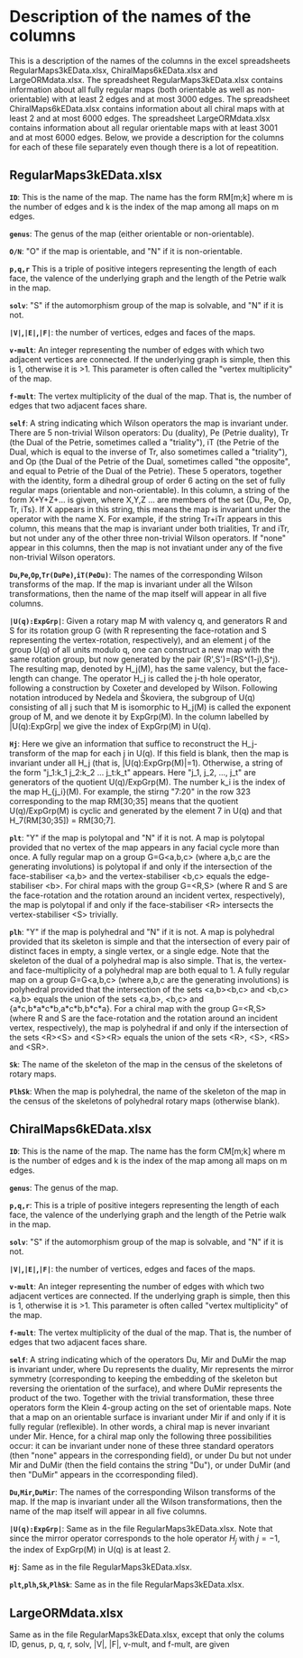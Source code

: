 # Description of the names of the columns

This is a description of the names of the columns in the excel spreadsheets RegularMaps3kEData.xlsx, ChiralMaps6kEData.xlsx and LargeORMdata.xlsx. The spreadsheet RegularMaps3kEData.xlsx contains information about all fully regular maps (both orientable as well as non-orientable) with at least 2 edges and at most 3000 edges. The spreadsheet ChiralMaps6kEData.xlsx contains information about all chiral maps with at least 2 and at most 6000 edges. The spreadsheet LargeORMdata.xlsx contains information about all regular orientable maps with at least 3001 and at most 6000 edges. Below, we provide a description for the columns for each of these file separately even though there is a lot of repeatition.

## RegularMaps3kEData.xlsx

**``ID``**: This is the name of the map. The name has the form RM[m;k] where m is the number of edges and k is the index of the map among all maps on m edges.

**``genus``**: The genus of the map (either orientable or non-orientable).

**``O/N``**: "O" if the map is orientable, and "N" if it is non-orientable.

**``p,q,r``** This is a triple of positive integers representing the length of each face, the valence of the underlying graph and the length of the Petrie walk in the map.

**``solv``**: "S" if the automorphism group of the map is solvable, and "N" if it is not.

**``|V|``,``|E|``,``|F|``**: the number of vertices, edges and faces of the maps.

**``v-mult``**: An integer representing the number of edges with which two adjacent vertices are connected. If the underlying graph is simple, then this is 1, otherwise it is >1. This parameter is often called the "vertex multiplicity" of the map.

**``f-mult``**: The vertex multiplicity of the dual of the map. That is, the number of edges that two adjacent faces share.

**``self``**: A string indicating which Wilson operators the map is invariant under. There are 5 non-trivial Wilson operators: Du (duality), Pe (Petrie duality), Tr (the Dual of the Petrie, sometimes called a "triality"), iT (the Petrie of the Dual, which is equal to the inverse of Tr, also sometimes called a "triality"), and Op (the Dual of the Petrie of the Dual, sometimes called "the opposite", and equal to Petrie of the Dual of the Petrie). These 5 operators, together with the identity, form a dihedral group of order 6 acting on the set of fully regular maps (orientable and non-orientable). In this column, a string of the form X+Y+Z+...
is given, where X,Y,Z ... are members of the set {Du, Pe, Op, Tr, iTs}. If X appears in this string, this means the map is invariant under the operator with the name X. For example, if the string Tr+iTr appears in this column, this means that the map is invariant under both trialities, Tr and iTr, but not under any of the other three non-trivial Wilson operators. If "none" appear in this columns, then the map is not invatiant under any of the five non-trivial Wilson operators.

**``Du``,``Pe``,``Op``,``Tr(DuPe)``,``iT(PeDu)``**: The names of the corresponding Wilson transforms of the map. If the map is invariant under all the Wilson transformations, then the name of the map itself will appear in all five columns.

**``|U(q):ExpGrp|``**: Given a rotary map M with valency q, and generators R and S for its rotation group G (with R representing the face-rotation and S representing the vertex-rotation, respectively), and an element j of the group U(q) of all units modulo q, one can construct a new map with the same rotation group, but now generated by the pair (R',S')=(RS^(1-j),S^j). The resulting map, denoted by H_j(M), has the same valency, but the face-length can change. The operator H_j is called the j-th hole operator, following a construction by Coxeter and developed by Wilson. Following notation introduced by Nedela and Škoviera, the subgroup of U(q) consisting of all j such that M is isomorphic to H_j(M) is called the exponent group of M, and we denote it by ExpGrp(M). In the column labelled by |U(q):ExpGrp| we give the index of ExpGrp(M) in U(q).

**``Hj``**: Here we give an information that suffice to reconstruct the H_j-transform of the map for each j in U(q). If this field is blank, then the map is invariant under all H_j (that is, |U(q):ExpGrp(M)|=1). Otherwise, a string of the form "j_1:k_1 j_2:k_2 ... j_t:k_t" appears. Here "j_1, j_2, ..., j_t" are generators of the quotient U(q)/ExpGrp(M). The number k_i is the index of the map H_{j_i}(M). For example, the stirng "7:20" in the row 323 corresponding to the map RM[30;35] means that the quotient U(q)/ExpGrp(M) is cyclic and generated by the element 7 in U(q) and that H_7(RM[30;35]) = RM[30;7].

**``plt``**: "Y" if the map is polytopal and "N" if it is not. A map is polytopal provided that no vertex of the map appears in any facial cycle more than once. A fully regular map on a group G=G\<a,b,c> (where a,b,c are the generating involutions) is polytopal if and only if the intersection of the face-stabiliser \<a,b> and the vertex-stabiliser \<b,c> equals the edge-stabiliser \<b>. For chiral maps with the group G=\<R,S> (where R and S are the face-rotation and the rotation around an incident vertex, respectively), the map is polytopal if and only if the face-stabiliser \<R> intersects the vertex-stabiliser \<S> trivially.

**``plh``**: "Y" if the map is polyhedral and "N" if it is not. A map is polyhedral provided that its skeleton is simple and that the intersection of every pair of distinct faces in empty, a single vertex, or a single edge. Note that the skeleton of the dual of a polyhedral map is also simple. That is, the vertex- and face-multiplicity of a polyhedral map are both equal to 1. A fully regular map on a group G=G\<a,b,c> (where a,b,c are the generating involutions) is polyhedral provided that the intersection of the sets \<a,b>\<b,c> and \<b,c>\<a,b>  equals the union of the sets \<a,b>, \<b,c> and {a\*c,b\*a\*c\*b,a\*c\*b,b\*c\*a}. For a chiral map with the group G=\<R,S> (where R and S are the face-rotation and the rotation around an incident vertex, respectively), the map is polyhedral if and only if the intersection of the sets \<R>\<S> and \<S>\<R> equals the union of the sets \<R>, \<S>, \<RS> and \<SR>.

**``Sk``**: The name of the skeleton of the map in the census of the skeletons of rotary maps.

**``PlhSk``**: When the map is polyhedral, the name of the skeleton of the map in the census of the skeletons of polyhedral rotary maps (otherwise blank).

## ChiralMaps6kEData.xlsx

**``ID``**: This is the name of the map. The name has the form CM[m;k] where m is the number of edges and k is the index of the map among all maps on m edges.

**``genus``**: The genus of the map.

**``p,q,r``**: This is a triple of positive integers representing the length of each face, the valence of the underlying graph and the length of the Petrie walk in the map.

**``solv``**: "S" if the automorphism group of the map is solvable, and "N" if it is not.

**``|V|``,``|E|``,``|F|``**: the number of vertices, edges and faces of the maps.

**``v-mult``**: An integer representing the number of edges with which two adjacent vertices are connected. If the underlying graph is simple, then this is 1, otherwise it is >1. This parameter is often called "vertex multiplicity" of the map.

**``f-mult``**: The vertex multiplicity of the dual of the map. That is, the number of edges that two adjacent faces share.

**``self``**: A string indicating which of the operators Du, Mir and DuMir the map is invariant under, where Du represents the duality, Mir represents the mirror symmetry (corresponding to keeping the embedding of the skeleton but reversing the orientation of the surface), and where DuMir represents the product of the two. Together with the trivial transformation, these three operators form the Klein 4-group acting on the set of orientable maps. Note that a map on an orientable surface is invariant under Mir if and only if it is fully regular (reflexible). In other words, a chiral map is never invariant under Mir. Hence, for a chiral map only the following three possibilities occur: it can be invariant under none of these three standard operators (then "none" appears in the corresponding field), or under Du but not under Mir and DuMir (then the field contains the string "Du"), or under DuMir (and then "DuMir" appears in the ccorresponding filed).

**``Du``,``Mir``,``DuMir``**: The names of the corresponding Wilson transforms of the map. If the map is invariant under all the Wilson transformations, then the name of the map itself will appear in all five columns.

**``|U(q):ExpGrp|``**: Same as in the file RegularMaps3kEData.xlsx. Note that since the mirror operator corresponds to the hole operator $H_{j}$ with $j=-1$, the index of ExpGrp(M) in U(q) is at least 2.

**``Hj``**: Same as in the file RegularMaps3kEData.xlsx.

**``plt``,``plh``,``Sk``,``PlhSk``**: Same as in the file RegularMaps3kEData.xlsx.

## LargeORMdata.xlsx

Same as in the file RegularMaps3kEData.xlsx, except that only the colums ID, genus, p, q, r, solv, |V|, |F|, v-mult, and f-mult, are given

